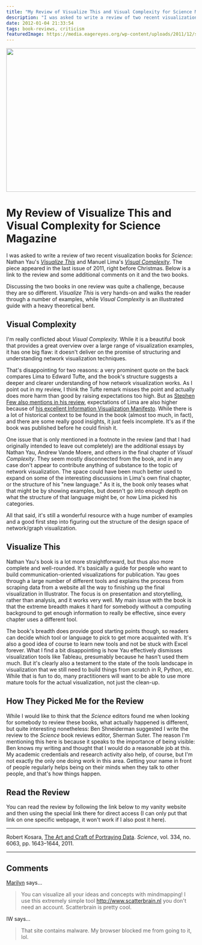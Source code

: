 ```yaml
---
title: "My Review of Visualize This and Visual Complexity for Science Magazine"
description: "I was asked to write a review of two recent visualization books for Science: Nathan Yau's Visualize This and Manuel Lima's Visual Complexity. The piece appeared in the last issue of 2011, right before Christmas. Below is a link and some additional comments on the review and the two books."
date: 2012-01-04 21:33:54
tags: book-reviews, criticism
featuredImage: https://media.eagereyes.org/wp-content/uploads/2011/12/science-book-review.png
---
```


<p align="center"><img title="Book review for Science Magazine" src="https://media.eagereyes.org/wp-content/uploads/2011/12/science-book-review.png" alt="" width="600" height="381" /></p>

# My Review of Visualize This and Visual Complexity for Science Magazine

I was asked to write a review of two recent visualization books for <em>Science</em>: Nathan Yau's <em><a href="http://book.flowingdata.com/">Visualize This</a></em> and Manuel Lima's <em><a href="http://www.visualcomplexity.com/vc/book/">Visual Complexity</a></em>. The piece appeared in the last issue of 2011, right before Christmas. Below is a link to the review and some additional comments on it and the two books.

Discussing the two books in one review was quite a challenge, because they are so different. <em>Visualize This</em> is very hands-on and walks the reader through a number of examples, while <em>Visual Complexity</em> is an illustrated guide with a heavy theoretical bent.

## Visual Complexity

I'm really conflicted about <em>Visual Complexity.</em> While it is a beautiful book that provides a great overview over a large range of visualization examples, it has one big flaw: it doesn't deliver on the promise of structuring and understanding network visualization techniques.

That's disappointing for two reasons: a very prominent quote on the back compares Lima to Edward Tufte, and the book's structure suggests a deeper and clearer understanding of how network visualization works. As I point out in my review, I think the Tufte remark misses the point and actually does more harm than good by raising expectations too high. But as <a href="http://www.perceptualedge.com/blog/?p=1131">Stephen Few also mentions in his review</a>, expectations of Lima are also higher because of  <a href="http://www.visualcomplexity.com/vc/blog/?p=644">his excellent Information Visualization Manifesto</a>. While there is a lot of historical context to be found in the book (almost too much, in fact), and there are some really good insights, it just feels incomplete. It's as if the book was published before he could finish it.

One issue that is only mentioned in a footnote  in the review (and that I had originally intended to leave out completely) are the additional essays by Nathan Yau, Andrew Vande Moere, and others in the final chapter of <em>Visual Complexity</em>. They seem mostly disconnected from the book, and in any case don't appear to contribute anything of substance to the topic of network visualization. The space could have been much better used to expand on some of the interesting discussions in Lima's own final chapter, or the structure of his "new language." As it is, the book only teases what that might be by showing examples, but doesn't go into enough depth on what the structure of that language might be, or how Lima picked his categories.

All that said, it's still a wonderful resource with a huge number of examples and a good first step into figuring out the structure of the design space of network/graph visualization.

## Visualize This

Nathan Yau's book is a lot more straightforward, but thus also more complete and well-rounded. It's basically a guide for people who want to build communication-oriented visualizations for publication. Yau goes through a large number of different tools and explains the process from scraping data from a website all the way to finishing up the final visualization in Illustrator. The focus is on presentation and storytelling, rather than analysis, and it works very well. My main issue with the book is that the extreme breadth makes it hard for somebody without a computing background to get enough information to really be effective, since every chapter uses a different tool.

The book's breadth does provide good starting points though, so readers can decide which tool or language to pick to get more acquainted with. It's also a good idea of course to learn new tools and not be stuck with Excel forever. What I find a bit disappointing is how Yau effectively dismisses visualization tools like Tableau, presumably because he hasn't used them much. But it's clearly also a testament to the state of the tools landscape in visualization that we still need to build things from scratch in R, Python, etc. While that is fun to do, many practitioners will want to be able to use more mature tools for the actual visualization, not just the clean-up.

## How They Picked Me for the Review

While I would like to think that the <em>Science</em> editors found me when looking for somebody to review these books, what actually happened is different, but quite interesting nonetheless: Ben Shneiderman suggested I write the review to the <em>Science</em> book reviews editor, Sherman Suter. The reason I'm mentioning this here is because it speaks to the importance of being visible: Ben knows my writing and thought that I would do a reasonable job at this. My academic credentials and research activity also help, of course, but I'm not exactly the only one doing work in this area. Getting your name in front of people regularly helps being on their minds when they talk to other people, and that's how things happen.

## Read the Review

You can read the review by following the link below to my vanity website and then using the special link there for direct access (I can only put that link on one specific webpage, it won't work if I also post it here).

<hr />

Robert Kosara, <a href="/publications/Kosara-Science-2011">The Art and Craft of Portraying Data</a>. <em>Science</em>, vol. 334, no. 6063, pp. 1643–1644, 2011.


<PostedBy />


<aside class="comments">

---
## Comments

<a href="http://www.scatterbrain.nl" rel="nofollow noopener" target="_blank">Marilyn</a> says…
>	You can visualize all your ideas and concepts with mindmapping! I use this extremely simple tool http://www.scatterbrain.nl you don't need an account. Scatterbrain is pretty cool.

IW says…
>	That site contains malware. My browser blocked me from going to it, lol.

</aside>

